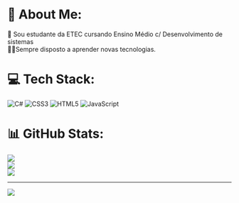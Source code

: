 # 💫 About Me:
🔭 Sou estudante da ETEC cursando Ensino Médio c/ Desenvolvimento de sistemas <br> 👨‍💻Sempre disposto a aprender novas tecnologias.<br>




# 💻 Tech Stack:
![C#](https://img.shields.io/badge/c%23-%23239120.svg?style=flat&logo=c-sharp&logoColor=white) ![CSS3](https://img.shields.io/badge/css3-%231572B6.svg?style=flat&logo=css3&logoColor=white) ![HTML5](https://img.shields.io/badge/html5-%23E34F26.svg?style=flat&logo=html5&logoColor=white) ![JavaScript](https://img.shields.io/badge/javascript-%23323330.svg?style=flat&logo=javascript&logoColor=%23F7DF1E)
# 📊 GitHub Stats:
![](https://github-readme-stats.vercel.app/api?username=Vini78Silva&theme=yeblu&hide_border=true&include_all_commits=false&count_private=false)<br/>
![](https://github-readme-streak-stats.herokuapp.com/?user=Vini78Silva&theme=yeblu&hide_border=true)<br/>
![](https://github-readme-stats.vercel.app/api/top-langs/?username=Vini78Silva&theme=yeblu&hide_border=true&include_all_commits=false&count_private=false&layout=compact)

---
[![](https://visitcount.itsvg.in/api?id=Vini78Silva&icon=2&color=11)](https://visitcount.itsvg.in)

<!-- Proudly created with GPRM ( https://gprm.itsvg.in ) -->
